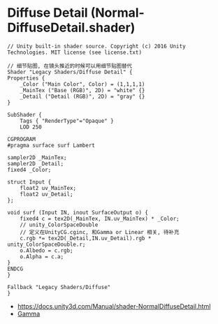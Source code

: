 # Diffuse Detail (Normal-DiffuseDetail.shader)

```ShaderLab
// Unity built-in shader source. Copyright (c) 2016 Unity Technologies. MIT license (see license.txt)

// 细节贴图, 在镜头推近的时候可以用细节贴图替代
Shader "Legacy Shaders/Diffuse Detail" {
Properties {
	_Color ("Main Color", Color) = (1,1,1,1)
	_MainTex ("Base (RGB)", 2D) = "white" {}
	_Detail ("Detail (RGB)", 2D) = "gray" {}
}

SubShader {
	Tags { "RenderType"="Opaque" }
	LOD 250
	
CGPROGRAM
#pragma surface surf Lambert

sampler2D _MainTex;
sampler2D _Detail;
fixed4 _Color;

struct Input {
	float2 uv_MainTex;
	float2 uv_Detail;
};

void surf (Input IN, inout SurfaceOutput o) {
	fixed4 c = tex2D(_MainTex, IN.uv_MainTex) * _Color;
	// unity_ColorSpaceDouble
	// 定义在UnityCG.cginc, 和Gamma or Linear 相关, 待补充
	c.rgb *= tex2D(_Detail,IN.uv_Detail).rgb * unity_ColorSpaceDouble.r;
	o.Albedo = c.rgb;
	o.Alpha = c.a;
}
ENDCG
}

Fallback "Legacy Shaders/Diffuse"
}

```

* <https://docs.unity3d.com/Manual/shader-NormalDiffuseDetail.html>
* [Gamma](https://en.wikipedia.org/wiki/Gamma_correction)